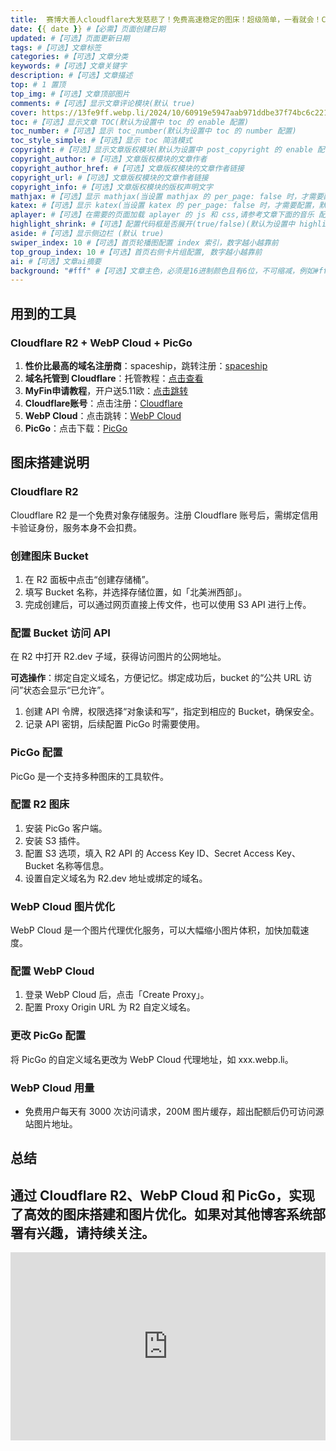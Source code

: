 ```yaml
---
title:  赛博大善人cloudflare大发慈悲了！免费高速稳定的图床！超级简单，一看就会！Cloudflare R2 + WebP Cloud + PicGo GitHub #【必需】页面标题
date: {{ date }} #【必需】页面创建日期
updated: #【可选】页面更新日期
tags: #【可选】文章标签
categories: #【可选】文章分类
keywords: #【可选】文章关键字
description: #【可选】文章描述
top: # 1 置顶
top_img: #【可选】文章顶部图片
comments: #【可选】显示文章评论模块(默认 true)
cover: https://13fe9ff.webp.li/2024/10/60919e5947aab971ddbe37f74bc6c221.png #【可选】文章缩略图(如果没有设置 top_img,文章页顶部将显示缩略图，可设为 false/图片地址/留空)
toc: #【可选】显示文章 TOC(默认为设置中 toc 的 enable 配置)
toc_number: #【可选】显示 toc_number(默认为设置中 toc 的 number 配置)
toc_style_simple: #【可选】显示 toc 简洁模式
copyright: #【可选】显示文章版权模块(默认为设置中 post_copyright 的 enable 配置)
copyright_author: #【可选】文章版权模块的文章作者
copyright_author_href: #【可选】文章版权模块的文章作者链接
copyright_url: #【可选】文章版权模块的文章作者链接
copyright_info: #【可选】文章版权模块的版权声明文字
mathjax: #【可选】显示 mathjax(当设置 mathjax 的 per_page: false 时，才需要配置，默认 false)
katex: #【可选】显示 katex(当设置 katex 的 per_page: false 时，才需要配置，默认 false)
aplayer: #【可选】在需要的页面加载 aplayer 的 js 和 css,请参考文章下面的音乐 配置
highlight_shrink: #【可选】配置代码框是否展开(true/false)(默认为设置中 highlight_shrink 的配置)
aside: #【可选】显示侧边栏 (默认 true)
swiper_index: 10 #【可选】首页轮播图配置 index 索引，数字越小越靠前
top_group_index: 10 #【可选】首页右侧卡片组配置, 数字越小越靠前
ai: #【可选】文章ai摘要
background: "#fff" #【可选】文章主色，必须是16进制颜色且有6位，不可缩减，例如#ffffff 不可写成#fff
---
```


## 用到的工具

### Cloudflare R2 + WebP Cloud + PicGo

1. **性价比最高的域名注册商**：spaceship，跳转注册：[spaceship](https://spaceship.sjv.io/liminstudio)
2. **域名托管到 Cloudflare**：托管教程：[点击查看](https://youtu.be/3a6ImhcizcU?si=eb-XFVeDBwwbBKzi)
3. **MyFin申请教程**，开户送5.11欧：[点击跳转](https://draft.blogger.com/blog/post/edit/8483999502037447656/716317183665817084#)
4. **Cloudflare账号**：点击注册：[Cloudflare](https://www.cloudflare.com/zh-cn/)
5. **WebP Cloud**：点击跳转：[WebP Cloud](https://dashboard.webp.se/login)
6. **PicGo**：点击下载：[PicGo](https://github.com/Molunerfinn/PicGo/releases)

## 图床搭建说明

### Cloudflare R2

Cloudflare R2 是一个免费对象存储服务。注册 Cloudflare 账号后，需绑定信用卡验证身份，服务本身不会扣费。

### 创建图床 Bucket

1. 在 R2 面板中点击“创建存储桶”。
2. 填写 Bucket 名称，并选择存储位置，如「北美洲西部」。
3. 完成创建后，可以通过网页直接上传文件，也可以使用 S3 API 进行上传。

### 配置 Bucket 访问 API

在 R2 中打开 R2.dev 子域，获得访问图片的公网地址。

**可选操作**：绑定自定义域名，方便记忆。绑定成功后，bucket 的“公共 URL 访问”状态会显示“已允许”。

1. 创建 API 令牌，权限选择“对象读和写”，指定到相应的 Bucket，确保安全。
2. 记录 API 密钥，后续配置 PicGo 时需要使用。

### PicGo 配置

PicGo 是一个支持多种图床的工具软件。

### 配置 R2 图床

1. 安装 PicGo 客户端。
2. 安装 S3 插件。
3. 配置 S3 选项，填入 R2 API 的 Access Key ID、Secret Access Key、Bucket 名称等信息。
4. 设置自定义域名为 R2.dev 地址或绑定的域名。

### WebP Cloud 图片优化

WebP Cloud 是一个图片代理优化服务，可以大幅缩小图片体积，加快加载速度。

### 配置 WebP Cloud

1. 登录 WebP Cloud 后，点击「Create Proxy」。
2. 配置 Proxy Origin URL 为 R2 自定义域名。

### 更改 PicGo 配置

将 PicGo 的自定义域名更改为 WebP Cloud 代理地址，如 xxx.webp.li。

### WebP Cloud 用量

- 免费用户每天有 3000 次访问请求，200M 图片缓存，超出配额后仍可访问源站图片地址。

## 总结

通过 Cloudflare R2、WebP Cloud 和 PicGo，实现了高效的图床搭建和图片优化。如果对其他博客系统部署有兴趣，请持续关注。
---

<div class="video-container">
[<iframe width="560" height="315" src="https://www.youtube.com/embed/ah5szwr4JxM?si=An711avRUeUUc7x1" title="YouTube video player" frameborder="0" allow="accelerometer; autoplay; clipboard-write; encrypted-media; gyroscope; picture-in-picture; web-share" referrerpolicy="strict-origin-when-cross-origin" allowfullscreen></iframe>]
</div>

<style>
.video-container {
    position: relative;
    width: 100%;
    padding-top: 56.25%; /* 16:9 aspect ratio (height/width = 9/16 * 100%) */
}

.video-container iframe {
    position: absolute;
    top: 0;
    left: 0;
    width: 100%;
    height: 100%;
}
</style>
